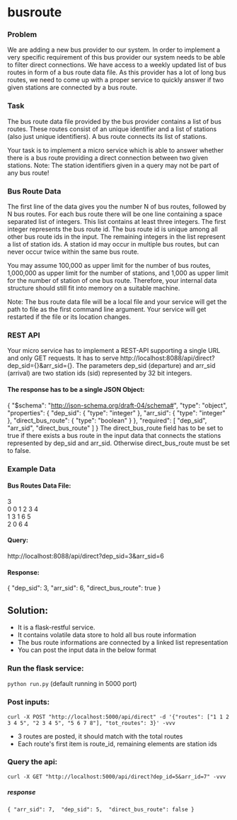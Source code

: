 # busroute

### Problem

We are adding a new bus provider to our system. In order to implement a very specific requirement of this bus provider our system needs to be able to filter direct connections. We have access to a weekly updated list of bus routes in form of a bus route data file. As this provider has a lot of long bus routes, we need to come up with a proper service to quickly answer if two given stations are connected by a bus route.

### Task

The bus route data file provided by the bus provider contains a list of bus routes. These routes consist of an unique identifier and a list of stations (also just unique identifiers). A bus route connects its list of stations.

Your task is to implement a micro service which is able to answer whether there is a bus route providing a direct connection between two given stations. Note: The station identifiers given in a query may not be part of any bus route!

### Bus Route Data

The first line of the data gives you the number N of bus routes, followed by N bus routes. For each bus route there will be one line containing a space separated list of integers. This list contains at least three integers. The first integer represents the bus route id. The bus route id is unique among all other bus route ids in the input. The remaining integers in the list represent a list of station ids. A station id may occur in multiple bus routes, but can never occur twice within the same bus route.

You may assume 100,000 as upper limit for the number of bus routes, 1,000,000 as upper limit for the number of stations, and 1,000 as upper limit for the number of station of one bus route. Therefore, your internal data structure should still fit into memory on a suitable machine.

Note: The bus route data file will be a local file and your service will get the path to file as the first command line argument. Your service will get restarted if the file or its location changes.

### REST API

Your micro service has to implement a REST-API supporting a single URL and only GET requests. It has to serve http://localhost:8088/api/direct?dep_sid={}&arr_sid={}. The parameters dep_sid (departure) and arr_sid (arrival) are two station ids (sid) represented by 32 bit integers.

#### The response has to be a single JSON Object:

{
  "$schema": "http://json-schema.org/draft-04/schema#",
  "type": "object",
  "properties": {
    "dep_sid": {
      "type": "integer"
    },
    "arr_sid": {
      "type": "integer"
    },
    "direct_bus_route": {
      "type": "boolean"
    }
  },
  "required": [
    "dep_sid",
    "arr_sid",
    "direct_bus_route"
  ]
}
The direct_bus_route field has to be set to true if there exists a bus route in the input data that connects the stations represented by dep_sid and arr_sid. Otherwise direct_bus_route must be set to false.

### Example Data

#### Bus Routes Data File:

3    
0 0 1 2 3 4    
1 3 1 6 5     
2 0 6 4      

#### Query:

http://localhost:8088/api/direct?dep_sid=3&arr_sid=6
#### Response:

{
    "dep_sid": 3,
    "arr_sid": 6,
    "direct_bus_route": true
}

## Solution:

-  It is a flask-restful service.
-  It contains volatile data store to hold all bus route information
-  The bus route informations are connected by a linked list representation
-  You can post the input data in the below format

### Run the flask service:

`python run.py` (default running in 5000 port)

### Post inputs:
`
curl -X POST "http://localhost:5000/api/direct" -d '{"routes": ["1 1 2 3 4 5", "2 3 4 5", "5 6 7 8"], "tot_routes": 3}' -vvv
`
 - 3 routes are posted, it should match with the total routes 
 - Each route's first item is route_id, remaining elements are station ids

### Query the api:

`
curl -X GET "http://localhost:5000/api/direct?dep_id=5&arr_id=7" -vvv
`

##### response

`{
    "arr_sid": 7, 
    "dep_sid": 5, 
    "direct_bus_route": false
}
`

